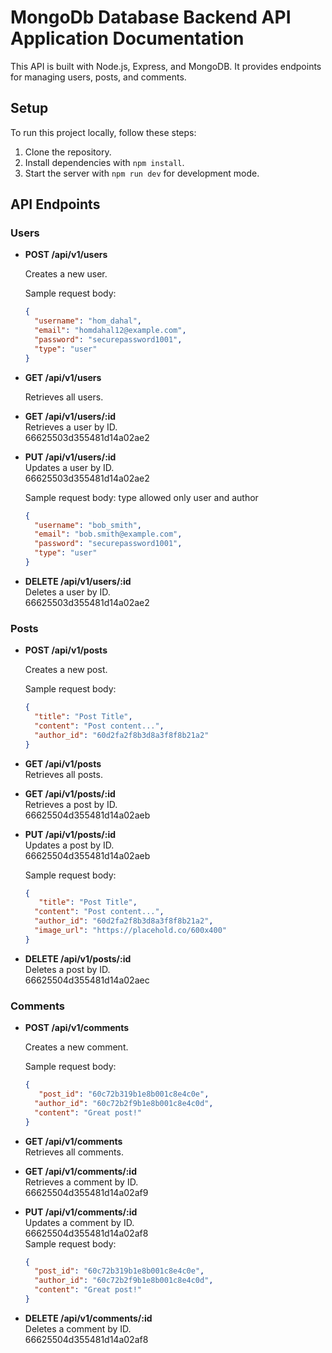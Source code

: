 # MongoDb Database Backend API Application Documentation

This API is built with Node.js, Express, and MongoDB. It provides endpoints for managing users, posts, and comments.

## Setup

To run this project locally, follow these steps:

1. Clone the repository.
2. Install dependencies with `npm install`.
3. Start the server with `npm run dev` for development mode.

## API Endpoints

### Users

- **POST /api/v1/users**

  Creates a new user.

  Sample request body:
  ```json
  {
    "username": "hom_dahal",
    "email": "homdahal12@example.com",
    "password": "securepassword1001",
    "type": "user"
  }
  ```

- **GET /api/v1/users**

  Retrieves all users.

- **GET /api/v1/users/:id** <br>
  Retrieves a user by ID. <br>
  66625503d355481d14a02ae2 <br>

- **PUT /api/v1/users/:id** <br>
  Updates a user by ID. <br>
  66625503d355481d14a02ae2 <br>

  Sample request body: type allowed only user and author
  ```json
  {
    "username": "bob_smith",
    "email": "bob.smith@example.com",
    "password": "securepassword1001",
    "type": "user"
  }
  ```

- **DELETE /api/v1/users/:id** <br>
  Deletes a user by ID. <br>
  66625503d355481d14a02ae2 <br>

### Posts

- **POST /api/v1/posts** <br>

  Creates a new post.

  Sample request body:
  ```json
  {
    "title": "Post Title",
    "content": "Post content...",
    "author_id": "60d2fa2f8b3d8a3f8f8b21a2"
  }
  ```

- **GET /api/v1/posts** <br>
  Retrieves all posts.

- **GET /api/v1/posts/:id** <br>
  Retrieves a post by ID. <br>
  66625504d355481d14a02aeb <br>

- **PUT /api/v1/posts/:id** <br>
  Updates a post by ID. <br>
  66625504d355481d14a02aeb <br>

  Sample request body:
  ```json
  {
     "title": "Post Title",
    "content": "Post content...",
    "author_id": "60d2fa2f8b3d8a3f8f8b21a2",
    "image_url": "https://placehold.co/600x400"
  }
  ```

- **DELETE /api/v1/posts/:id** <br>
  Deletes a post by ID. <br>
  66625504d355481d14a02aec <br>

### Comments

- **POST /api/v1/comments**

  Creates a new comment.

  Sample request body:
  ```json
  {
     "post_id": "60c72b319b1e8b001c8e4c0e", 
    "author_id": "60c72b2f9b1e8b001c8e4c0d",  
    "content": "Great post!"
  }
  ```

- **GET /api/v1/comments** <br>
  Retrieves all comments. <br>

- **GET /api/v1/comments/:id** <br>
  Retrieves a comment by ID. <br>
  66625504d355481d14a02af9 <br>

- **PUT /api/v1/comments/:id** <br>
  Updates a comment by ID. <br>
    66625504d355481d14a02af8 <br>
  Sample request body: <br>
  ```json
  {
    "post_id": "60c72b319b1e8b001c8e4c0e", 
    "author_id": "60c72b2f9b1e8b001c8e4c0d",  
    "content": "Great post!"
  }
  ```

- **DELETE /api/v1/comments/:id** <br>
  Deletes a comment by ID. <br>
  66625504d355481d14a02af8 
